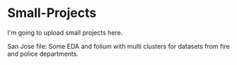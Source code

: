 # Small-Projects

I'm going to upload small projects here.

San Jose file: Some EDA and folium with multi clusters for datasets from fire and police departments.
  
